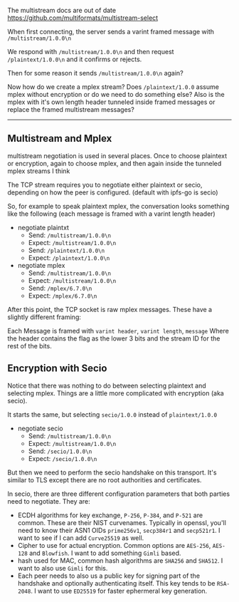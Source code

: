 The multistream docs are out of date https://github.com/multiformats/multistream-select

When first connecting, the server sends a varint framed message with `/multistream/1.0.0\n`

We respond with `/multistream/1.0.0\n` and then request `/plaintext/1.0.0\n` and it confirms or rejects.

Then for some reason it sends `/multistream/1.0.0\n` again?

Now how do we create a mplex stream?  Does `/plaintext/1.0.0` assume mplex without encryption or do we need to do something else?  Also is the mplex with it's own length header tunneled inside framed messages or replace the framed multistream messages?

----------------------------------------
## Multistream and Mplex

multistream negotiation is used in several places.  Once to choose plaintext or encryption, again to choose mplex, and then again inside the tunneled mplex streams I think

The TCP stream requires you to negotiate either plaintext or secio, depending on how the peer is configured. (default with ipfs-go is secio)

So, for example to speak plaintext mplex, the conversation looks something like the following (each message is framed with a varint length header)

- negotiate plaintxt
  - Send: `/multistream/1.0.0\n`
  - Expect: `/multistream/1.0.0\n`
  - Send: `/plaintext/1.0.0\n`
  - Expect: `/plaintext/1.0.0\n`
- negotiate mplex 
  - Send: `/multistream/1.0.0\n`
  - Expect: `/multistream/1.0.0\n`
  - Send: `/mplex/6.7.0\n`
  - Expect: `/mplex/6.7.0\n`

After this point, the TCP socket is raw mplex messages.  These have a slightly different framing:

Each Message is framed with `varint header`, `varint length`, `message` Where the header contains the flag as the lower 3 bits and the stream ID for the rest of the bits.

## Encryption with Secio

Notice that there was nothing to do between selecting plaintext and selecting mplex.  Things are a little more complicated with encryption (aka secio).

It starts the same, but selecting `secio/1.0.0` instead of `plaintext/1.0.0`

- negotiate secio
  - Send: `/multistream/1.0.0\n`
  - Expect: `/multistream/1.0.0\n`
  - Send: `/secio/1.0.0\n`
  - Expect: `/secio/1.0.0\n`

But then we need to perform the secio handshake on this transport.  It's similar to TLS except there are no root authorities and certificates.

In secio, there are three different configuration parameters that both parties need to negotiate.  They are:

- ECDH algorithms for key exchange, `P-256`, `P-384`, and `P-521` are common. These are their NIST curvenames.  Typically in openssl, you'll need to know their ASN1 OIDs `prime256v1`, `secp384r1` and `secp521r1`. I want to see if I can add `Curve25519` as well.
- Cipher to use for actual encryption.  Common options are `AES-256`, `AES-128` and `Blowfish`.  I want to add something `Gimli` based.
- hash used for MAC, common hash algorithms are `SHA256` and `SHA512`.  I want to also use `Gimli` for this.
- Each peer needs to also us a public key for signing part of the handshake and optionally authenticating itself.  This key tends to be `RSA-2048`. I want to use `ED25519` for faster ephermeral key generation.
